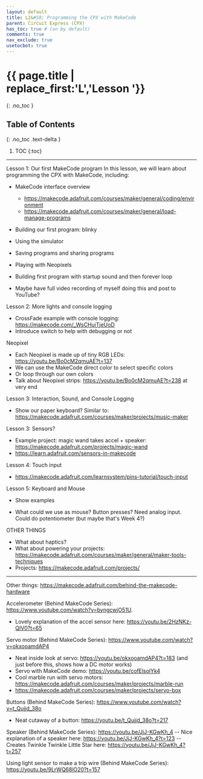 ```yaml
---
layout: default
title: L2&#58; Programming the CPX with MakeCode
parent: Circuit Express (CPX)
has_toc: true # (on by default)
comments: true
nav_exclude: true
usetocbot: true
---
```

# {{ page.title | replace_first:'L','Lesson '}}
{: .no_toc }

## Table of Contents
{: .no_toc .text-delta }

1. TOC
{:toc}
---

Lesson 1: Our first MakeCode program
In this lesson, we will learn about programming the CPX with MakeCode, including:

- MakeCode interface overview
    - https://makecode.adafruit.com/courses/maker/general/coding/environment
    - https://makecode.adafruit.com/courses/maker/general/load-manage-programs
- Building our first program: blinky
- Using the simulator
- Saving programs and sharing programs
- Playing with Neopixels
- Building first program with startup sound and then forever loop

- Maybe have full video recording of myself doing this and post to YouTube?

Lesson 2: More lights and console logging
- CrossFade example with console logging: https://makecode.com/_WsCHuiTjeUoD
- Introduce switch to help with debugging or not



Neopixel
- Each Neopixel is made up of tiny RGB LEDs: https://youtu.be/Bo0cM2qmuAE?t=137
- We can use the MakeCode direct color to select specific colors
- Or loop through our own colors
- Talk about Neopixel strips: https://youtu.be/Bo0cM2qmuAE?t=238 at very end

Lesson 3: Interaction, Sound, and Console Logging

- Show our paper keyboard? Similar to: https://makecode.adafruit.com/courses/maker/projects/music-maker

Lesson 3: Sensors?

- Example project: magic wand takes accel + speaker: https://makecode.adafruit.com/projects/magic-wand
- https://learn.adafruit.com/sensors-in-makecode

Lesson 4: Touch input

- https://makecode.adafruit.com/learnsystem/pins-tutorial/touch-input

Lesson 5: Keyboard and Mouse

- Show examples

- What could we use as mouse? Button presses? Need analog input. Could do potentiometer (but maybe that's Week 4?)


OTHER THINGS
- What about haptics?
- What about powering your projects: https://makecode.adafruit.com/courses/maker/general/maker-tools-techniques
- Projects: https://makecode.adafruit.com/projects/

----

Other things:
https://makecode.adafruit.com/behind-the-makecode-hardware

Accelerometer (Behind MakeCode Series): https://www.youtube.com/watch?v=byngcwjO51U. 
- Lovely explanation of the accel sensor here: https://youtu.be/2HzNKz-QlV0?t=65

Servo motor (Behind MakeCode Series): https://www.youtube.com/watch?v=okxooamdAP4 
- Neat inside look at servo: https://youtu.be/okxooamdAP4?t=183 (and just before this, shows how a DC motor works)
- Servo with MakeCode demo: https://youtu.be/cofElsolYk4
- Cool marble run with servo motors: https://makecode.adafruit.com/courses/maker/projects/marble-run
- https://makecode.adafruit.com/courses/maker/projects/servo-box

Buttons (Behind MakeCode Series): https://www.youtube.com/watch?v=t_Qujjd_38o
- Neat cutaway of a button: https://youtu.be/t_Qujjd_38o?t=217

Speaker (Behind MakeCode Series): https://youtu.be/JjJ-KGwKh_4
-- Nice explanation of a speaker here: https://youtu.be/JjJ-KGwKh_4?t=123
-- Creates Twinkle Twinkle Little Star here: https://youtu.be/JjJ-KGwKh_4?t=257

Using light sensor to make a trip wire (Behind MakeCode Series): https://youtu.be/9LrWQ68lO20?t=157